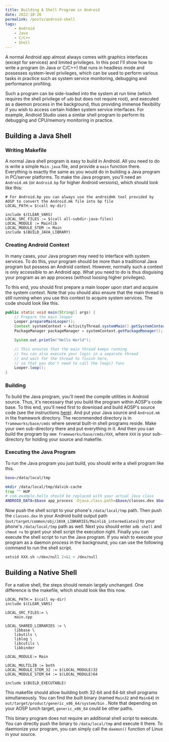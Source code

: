 ```yaml
---
title: Building A Shell Program in Android
date: 2022-10-26
permalink: /posts/android-shell
tags: 
    - Android
    - Java
    - C/C++
    - Shell
---
```


A normal Android app almost always comes with graphics interfaces (except for services) and limited privileges.
In this post I'll show how to write a program (in Java or C/C++) that runs in headless mode and possesses system-level privileges,
which can be used to perform various tasks in practice such as system service monitoring, debugging and performance profiling.

Such a program can be side-loaded into the system at run time (which requires the shell privilege of `adb` but does not require root), 
and executed as a daemon process in the background, 
thus providing immense flexibility if you wish to access certain hidden system service interfaces.
For example, Android Studio uses a similar shell program to perform its debugging and CPU/memory monitoring in practice.

## Building a Java Shell

### Writing Makefile
A normal Java shell program is easy to build in Android.
All you need to do is write a simple `Main.java` file, and provide a `main` function there.
Everything is exactly the same as you would do in building a Java program in PC/server platforms.
To make the Java program, you'll need an `Android.mk` (or `Android.bp` for higher Android versions), which should look like this:
```make
# For Android.bp you can always use the androidmk tool provided by AOSP to convert the Android.mk file into bp file
LOCAL_PATH:= $(call my-dir)

include $(CLEAR_VARS)
LOCAL_SRC_FILES := $(call all-subdir-java-files)
LOCAL_MODULE := Mainlib
LOCAL_MODULE_STEM := Main
include $(BUILD_JAVA_LIBRARY)
```

### Creating Android Context

In many cases, your Java program may need to interface with system services.
To do this, your program should be more than a traditional Java program but possess an Android context.
However, normally such a context is only accessible to an Android app.
What you need to do is thus disguising your program as an app process (without loosing higher privileges).

To this end, you should first prepare a main looper upon start and acquire the system context.
Note that you should also ensure that the main thread is still running when you use this context to acquire system services.
The code should look like this.
```java
public static void main(String[] args) {
    // Prepare the main looper
    Looper.prepareMainLooper();
    Context systemContext = ActivityThread.systemMain().getSystemContext();
    PackageManager packageManager = systemContext.getPackageManager();

    System.out.println("Hello World");

    // This ensures that the main thread keeps running
    // You can also execute your logic in a separate thread 
    // and wait for the thread to finish here, 
    // so that you don't need to call the loop() func
    Looper.loop();
}

```

### Building
To build the Java program, you'll need the compile utilities in Android source.
Thus, it's necessary that you build the program within AOSP's code base.
To this end, you'll need first to download and build AOSP's source code (see the instructions [here](https://source.android.com/setup/build/downloading)).
And put your Java source and `Android.mk` in the framework directory.
The recommended directory is in `frameworks/base/cmds` where several built-in shell programs reside.
Make your own sub-directory there and put everything in it.
And then you can build the program by `mmm frameworks/base/cmds/XXX`, where `XXX` is your sub-directory for holding your source and makefile.

### Executing the Java Program

To run the Java program you just build,
you should write a shell program like this.

```sh
base=/data/local/tmp

mkdir /data/local/tmp/dalvik-cache
trap "" HUP
# com.example.hello should be replaced with your actual Java class
ANDROID_DATA=$base app_process -Djava.class.path=$base/classes.dex $base com.example.hello "$@"
```
Now push the shell script to your phone's `/data/local/tmp` path.
Then push the `classes.dex` in your Android build output path (`out/target/common/obj/JAVA_LIBRARIES/Mainlib_intermediates`) to your phone's `/data/local/tmp` path as well.
Next you should enter `adb shell` and `chmod +x` to grant your shell script the execution right.
Finally you can execute the shell script to run the Java program.
If you wish to execute your program as a daemon process in the background,
you can use the following command to run the shell script.
```sh
setsid XXX.sh >/dev/null 2>&1 < /dev/null
```

## Building a Native Shell

For a native shell, the steps should remain largely unchanged.
One difference is the makefile, which should look like this now.
```make
LOCAL_PATH:= $(call my-dir)
include $(CLEAR_VARS)

LOCAL_SRC_FILES:= \
	main.cpp

LOCAL_SHARED_LIBRARIES := \
	libbase \
	libutils \
	liblog \
    libcutils \
	libbinder

LOCAL_MODULE:= Main

LOCAL_MULTILIB := both
LOCAL_MODULE_STEM_32 := $(LOCAL_MODULE)32
LOCAL_MODULE_STEM_64 := $(LOCAL_MODULE)64

include $(BUILD_EXECUTABLE)
```

This makefile should allow building both 32-bit and 64-bit shell programs simultaneously.
You can find the built binary (named `Main32` and `Main64`) in `out/target/product/generic_x86_64/system/bin` .
Note that depending on your AOSP lunch target, `generic_x86_64` could be other paths.

This binary program does not require an additional shell script to execute.
You can directly push the binary to `/data/local/tmp` and execute it there.
To daemonize your program, you can simply call the `daemon()` function of Linux in your source.
